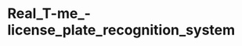 # Real_T-me_-license_plate_recognition_system
<div><script src="https://platform.linkedin.com/badges/js/profile.js" async defer type="text/javascript"></script></div>
